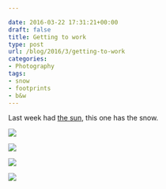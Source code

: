 ```yaml
---

date: 2016-03-22 17:31:21+00:00
draft: false
title: Getting to work
type: post
url: /blog/2016/3/getting-to-work
categories:
- Photography
tags:
- snow
- footprints
- b&w
---
```


Last week had [the sun](http://karaman.is/blog/2016/3/shadow-on-the-wall), this one has the snow.



  
![](/images/2016-03-22-20163getting-to-work/20160322-R0010543.jpg)

  

  
![](/images/2016-03-22-20163getting-to-work/20160322-R0010542.jpg)

  

  
![](/images/2016-03-22-20163getting-to-work/20160322-R0010557.jpg)

  

  
![](/images/2016-03-22-20163getting-to-work/20160322-R0010566.jpg)

  


